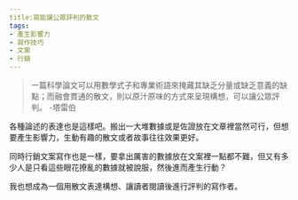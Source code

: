 ```yaml
---
title:寫能讓公眾評判的散文
tags:
- 產生影響力
- 寫作技巧
- 文案
- 行銷
---
```


> 一篇科學論文可以用數學式子和專業術語來掩藏其缺乏分量或缺乏意義的缺點；而融會貫通的散文，則以原汁原味的方式來呈現構想，可以讓公眾評判。 -塔雷伯

各種論述的表達也是這樣吧。搬出一大堆數據或是佐證放在文章裡當然可行，但想要產生影響力，生動有趣的散文或者故事往往效果更好。

同時行銷文案寫作也是一樣，要拿出厲害的數據放在文案裡一點都不難，但又有多少人是只看這些眼花撩亂的數據就被說服，然後進而產生行動？

我也想成為一個用散文表達構想、讓讀者閱讀後進行評判的寫作者。